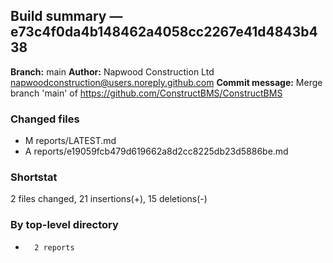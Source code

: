 ## Build summary — e73c4f0da4b148462a4058cc2267e41d4843b438

**Branch:** main
**Author:** Napwood Construction Ltd <napwoodconstruction@users.noreply.github.com>
**Commit message:** Merge branch 'main' of https://github.com/ConstructBMS/ConstructBMS

### Changed files
 - M	reports/LATEST.md
 - A	reports/e19059fcb479d619662a8d2cc8225db23d5886be.md

### Shortstat
 2 files changed, 21 insertions(+), 15 deletions(-)

### By top-level directory
 -       2 reports
